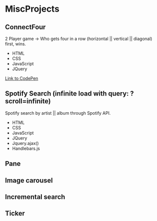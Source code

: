 # MiscProjects

## ConnectFour

2 Player game -> Who gets four in a row (horizontal || vertical || diagonal) first, wins.

-   HTML
-   CSS
-   JavaScript
-   JQuery

[Link to CodePen](https://codepen.io/ggwoods/pen/mdJmKzG)

## Spotify Search (infinite load with query: ?scroll=infinite)

Spotify search by artist || album through Spotify API.

-   HTML
-   CSS
-   JavaScript
-   JQuery
-   Jquery.ajax()
-   Handlebars.js

## Pane

## Image carousel

## Incremental search

## Ticker
